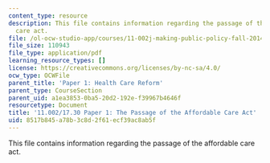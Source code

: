 ```yaml
---
content_type: resource
description: This file contains information regarding the passage of the affordable
  care act.
file: /ol-ocw-studio-app/courses/11-002j-making-public-policy-fall-2014/8517b845a78b3c8d2f61ecf39ac8ab5f_MIT11_002JF14_pa1stud4.pdf
file_size: 110943
file_type: application/pdf
learning_resource_types: []
license: https://creativecommons.org/licenses/by-nc-sa/4.0/
ocw_type: OCWFile
parent_title: 'Paper 1: Health Care Reform'
parent_type: CourseSection
parent_uid: a1ea3853-0ba5-20d2-192e-f39967b4646f
resourcetype: Document
title: '11.002/17.30 Paper 1: The Passage of the Affordable Care Act'
uid: 8517b845-a78b-3c8d-2f61-ecf39ac8ab5f
---
```

This file contains information regarding the passage of the affordable care act.